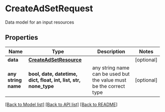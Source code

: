 # CreateAdSetRequest

Data model for an input resources

## Properties
Name | Type | Description | Notes
------------ | ------------- | ------------- | -------------
**data** | [**CreateAdSetResource**](CreateAdSetResource.md) |  | [optional] 
**any string name** | **bool, date, datetime, dict, float, int, list, str, none_type** | any string name can be used but the value must be the correct type | [optional]

[[Back to Model list]](../README.md#documentation-for-models) [[Back to API list]](../README.md#documentation-for-api-endpoints) [[Back to README]](../README.md)


